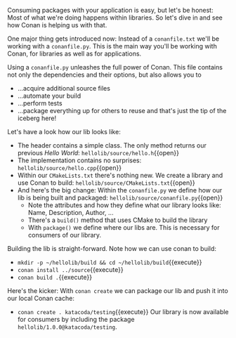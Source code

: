 Consuming packages with your application is easy, but let's be honest: Most of what we're doing happens within libraries. So let's dive in and see how Conan is helping us with that.

One major thing gets introduced now: Instead of a `conanfile.txt` we'll be working with a `conanfile.py`. This is the main way you'll be working with Conan, for libraries as well as for applications.

Using a `conanfile.py` unleashes the full power of Conan. This file contains not only the dependencies and their options, but also allows you to 
* ...acquire additional source files
* ...automate your build
* ...perform tests
* ...package everything up for others to reuse
and that's just the tip of the iceberg here!

Let's have a look how our lib looks like:
* The header contains a simple class. The only method returns our previous _Hello World_: `hellolib/source/hello.h`{{open}}
* The implementation contains no surprises: `hellolib/source/hello.cpp`{{open}}
* Within our `CMakeLists.txt` there's nothing new. We create a library and use Conan to build: `hellolib/source/CMakeLists.txt`{{open}}
* And here's the big change: Within the `conanfile.py` we define how our lib is being built and packaged: `hellolib/source/conanfile.py`{{open}}
  * Note the attributes and how they define what our library looks like: Name, Description, Author, ...
  * There's a `build()` method that uses CMake to build the library
  * With `package()` we define where our libs are. This is necessary for consumers of our library.

Building the lib is straight-forward. Note how we can use conan to build:
* `mkdir -p ~/hellolib/build && cd ~/hellolib/build`{{execute}}
* `conan install ../source`{{execute}}
* `conan build .`{{execute}}

Here's the kicker: With `conan create` we can package our lib and push it into our local Conan cache:
* `conan create . katacoda/testing`{{execute}}
Our library is now available for consumers by including the package `hellolib/1.0.0@katacoda/testing`.